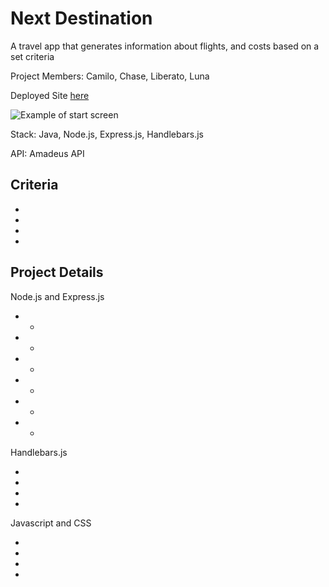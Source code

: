 # Next Destination
A travel app that generates information about flights, and costs based on a set criteria

Project Members: Camilo, Chase, Liberato, Luna

Deployed Site [here]()

![Example of start screen]()

Stack: Java, Node.js, Express.js, Handlebars.js

API: Amadeus API

## Criteria
*
*
*
*

## Project Details
Node.js and Express.js

* 
  *
*
  *
* 
  *
*
  *
* 
  *
*
  *

Handlebars.js

*
*
*
*

Javascript and CSS

*
*
*
*
